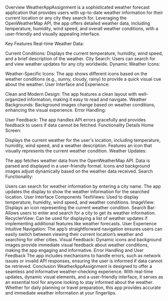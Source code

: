 Overview
WeatherAppAssignment is a sophisticated weather forecast application that provides users with up-to-date weather information for their current location or any city they search for. Leveraging the OpenWeatherMap API, the app offers detailed weather data, including temperature, humidity, wind speed, and overall weather conditions, with a user-friendly and visually appealing interface.

Key Features
Real-time Weather Data:

Current Conditions: Displays the current temperature, humidity, wind speed, and a brief description of the weather.
City Search: Users can search for and view weather updates for any city worldwide.
Dynamic Weather Icons:

Weather-Specific Icons: The app shows different icons based on the weather conditions (e.g., sunny, cloudy, rainy) to provide a quick visual cue about the weather.
User Interface and Experience:

Clean and Modern Design: The app features a clean layout with well-organized information, making it easy to read and navigate.
Weather Backgrounds: Background images change based on weather conditions, enhancing the visual experience.
Error Handling:

User Feedback: The app handles API errors gracefully and provides feedback to users if data cannot be fetched.
Functionality Details
Home Screen:

Displays the current weather for the user's location, including temperature, humidity, wind speed, and a weather description.
Features an icon that visually represents the current weather condition.
Weather Updates:

The app fetches weather data from the OpenWeatherMap API.
Data is parsed and displayed in a user-friendly format.
Icons and background images adjust dynamically based on the weather data received.
Search Functionality:

Users can search for weather information by entering a city name.
The app updates the display to show the weather information for the searched location.
User Interface Components
TextViews: Used to display temperature, humidity, wind speed, and weather conditions.
ImageView: Displays an icon representing the current weather condition.
Search Bar: Allows users to enter and search for a city to get its weather information.
RecyclerView: Can be used for displaying a list of weather updates if implementing additional features like weather forecasts.
User Experience
Intuitive Navigation: The app’s straightforward navigation ensures users can easily switch between viewing their current location’s weather and searching for other cities.
Visual Feedback: Dynamic icons and background images provide immediate visual feedback about weather conditions, making the app engaging and informative.
Error Handling and User Feedback
The app includes mechanisms to handle errors, such as network issues or invalid API responses, ensuring the user is informed if data cannot be retrieved.
Conclusion
WeatherAppAssignment is designed to offer a seamless and informative weather-checking experience. With real-time updates, dynamic visual elements, and a user-friendly interface, it serves as an essential tool for anyone looking to stay informed about the weather. Whether for daily planning or travel preparation, this app provides accurate and immediate weather information at your fingertips.
